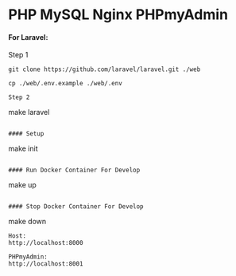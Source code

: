# PHP MySQL Nginx PHPmyAdmin

#### For Laravel:

Step 1 
````
git clone https://github.com/laravel/laravel.git ./web
````
````
cp ./web/.env.example ./web/.env
````
````
Step 2
````
make laravel
````

#### Setup

````
make init
````

#### Run Docker Container For Develop

````
make up
````

#### Stop Docker Container For Develop

````
make down
````
Host: 
http://localhost:8000

PHPmyAdmin:
http://localhost:8001
